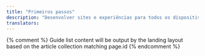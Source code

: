```yaml
---
title: "Primeiros passos"
description: "Desenvolver sites e experiências para todos os dispositivos que acessam a Web pode parecer algo assustador."
translators:
---
```


{% comment %}
Guide list content will be output by the landing layout based on the article collection matching page.id
{% endcomment %}

